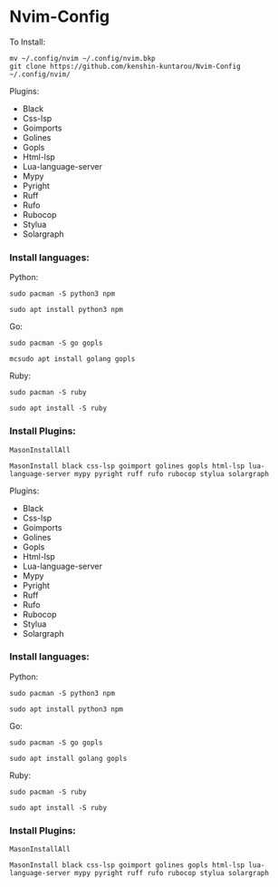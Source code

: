 # Nvim-Config

To Install:

```
mv ~/.config/nvim ~/.config/nvim.bkp
git clone https://github.com/kenshin-kuntarou/Nvim-Config ~/.config/nvim/
```

Plugins:

* Black
* Css-lsp
* Goimports
* Golines
* Gopls
* Html-lsp
* Lua-language-server
* Mypy
* Pyright
* Ruff
* Rufo
* Rubocop
* Stylua 
* Solargraph

### Install languages:

Python:

```
sudo pacman -S python3 npm
```

```
sudo apt install python3 npm
```

Go:

```
sudo pacman -S go gopls
```

```
mcsudo apt install golang gopls
```

Ruby:

```
sudo pacman -S ruby
```

```
sudo apt install -S ruby
```

### Install Plugins:

```
MasonInstallAll
```

```
MasonInstall black css-lsp goimport golines gopls html-lsp lua-language-server mypy pyright ruff rufo rubocop stylua solargraph 
```

Plugins:

* Black
* Css-lsp
* Goimports
* Golines
* Gopls
* Html-lsp
* Lua-language-server
* Mypy
* Pyright
* Ruff
* Rufo
* Rubocop
* Stylua 
* Solargraph

### Install languages:

Python:

```
sudo pacman -S python3 npm
```
```
sudo apt install python3 npm
```
Go:

```
sudo pacman -S go gopls
```

```
sudo apt install golang gopls
```
Ruby:

```
sudo pacman -S ruby
```

```
sudo apt install -S ruby
```

### Install Plugins:

```
MasonInstallAll
```

```
MasonInstall black css-lsp goimport golines gopls html-lsp lua-language-server mypy pyright ruff rufo rubocop stylua solargraph 
```
